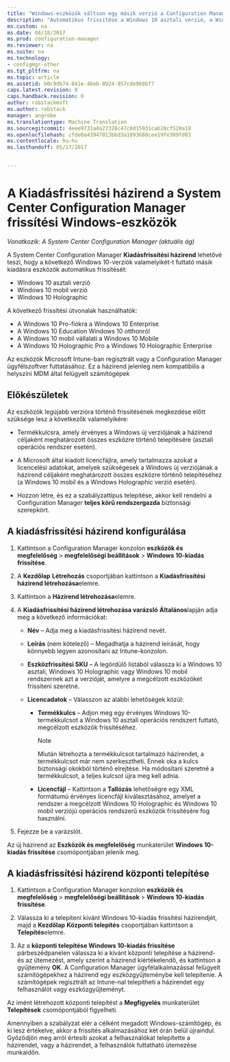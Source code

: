 ```yaml
---
title: "Windows-eszközök váltson egy másik verzió a Configuration Manager |} Microsoft Docs"
description: "Automatikus frissítése a Windows 10 asztali verzió, a Windows 10 Mobile vagy a Windows 10 Holographic és Configuration Manager másik kiadásra rendszerű eszközök."
ms.custom: na
ms.date: 04/18/2017
ms.prod: configuration-manager
ms.reviewer: na
ms.suite: na
ms.technology:
- configmgr-other
ms.tgt_pltfrm: na
ms.topic: article
ms.assetid: b0c9db74-841e-46eb-8924-957cde968bf7
caps.latest.revision: 8
caps.handback.revision: 0
author: robstackmsft
ms.author: robstack
manager: angrobe
ms.translationtype: Machine Translation
ms.sourcegitcommit: 4eee9731a4a27328c47c0d15931cab28cf520a18
ms.openlocfilehash: cfde0a43947013bbd3a1093688cee19fe309fd03
ms.contentlocale: hu-hu
ms.lasthandoff: 05/17/2017


---
```


# <a name="upgrade-windows-devices-with-the-edition-upgrade-policy-in-system-center-configuration-manager"></a>A Kiadásfrissítési házirend a System Center Configuration Manager frissítési Windows-eszközök

*Vonatkozik: A System Center Configuration Manager (aktuális ág)*


A System Center Configuration Manager **Kiadásfrissítési házirend** lehetővé teszi, hogy a következő Windows 10-verziók valamelyikét-t futtató másik kiadásra eszközök automatikus frissítését:

- Windows 10 asztali verzió
- Windows 10 mobil verzió
- Windows 10 Holographic

A következő frissítési útvonalak használhatók:

- A Windows 10 Pro-fiókra a Windows 10 Enterprise
- A Windows 10 Education Windows 10 otthonról
- A Windows 10 mobil vállalati a Windows 10 Mobile
- A Windows 10 Holographic Pro a Windows 10 Holographic Enterprise

Az eszközök Microsoft Intune-ban regisztrált vagy a Configuration Manager ügyfélszoftver futtatásához. Ez a házirend jelenleg nem kompatibilis a helyszíni MDM által felügyelt számítógépek

## <a name="before-you-start"></a>Előkészületek  
 Az eszközök legújabb verzióra történő frissítésének megkezdése előtt szüksége lesz a következők valamelyikére:  

-   Termékkulcsra, amely érvényes a Windows új verziójának a házirend céljaként meghatározott összes eszközre történő telepítésére (asztali operációs rendszer esetén).  

-   A Microsoft által kiadott licencfájlra, amely tartalmazza azokat a licencelési adatokat, amelyek szükségesek a Windows új verziójának a házirend céljaként meghatározott összes eszközre történő telepítéséhez (a Windows 10 mobil és a Windows Holographic verzió esetén).

- Hozzon létre, és ez a szabályzattípus telepítése, akkor kell rendelni a Configuration Manager **teljes körű rendszergazda** biztonsági szerepkört.

## <a name="configure-the-edition-upgrade-policy"></a>A kiadásfrissítési házirend konfigurálása  

1.  Kattintson a Configuration Manager konzolon **eszközök és megfelelőség** > **megfelelőségi beállítások** > **Windows 10-kiadás frissítése**.  

3.  A **Kezdőlap** **Létrehozás** csoportjában kattintson a **Kiadásfrissítési házirend létrehozása**elemre.  

4.  Kattintson a **Házirend létrehozása**elemre.  

5.  A **Kiadásfrissítési házirend létrehozása varázsló** **Általános**lapján adja meg a következő információkat:  

    -   **Név** – Adja meg a kiadásfrissítési házirend nevét.  

    -   **Leírás** (nem kötelező) – Megadhatja a házirend leírását, hogy könnyebb legyen azonosítani az Intune-konzolon.  

    -   **Eszközfrissítési SKU** – A legördülő listából válassza ki a Windows 10 asztali, Windows 10 Holographic vagy Windows 10 mobil rendszernek azt a verzióját, amelyre a megcélzott eszközöket frissíteni szeretné.  

    -   **Licencadatok** – Válasszon az alábbi lehetőségek közül:  

        -   **Termékkulcs** – Adjon meg egy érvényes Windows 10-termékkulcsot a Windows 10 asztali operációs rendszert futtató, megcélzott eszközök frissítéséhez.  

            > [!NOTE]  
            >  Miután létrehozta a termékkulcsot tartalmazó házirendet, a termékkulcsot már nem szerkesztheti. Ennek oka a kulcs biztonsági okokból történő elrejtése. Ha módosítani szeretné a termékkulcsot, a teljes kulcsot újra meg kell adnia.  

        -   **Licencfájl** – Kattintson a **Tallózás** lehetőségre egy XML formátumú érvényes licencfájl kiválasztásához, amelyet a rendszer a megcélzott Windows 10 Holographic és Windows 10 mobil verziójú operációs rendszerű eszközök frissítésére fog használni.  

6.  Fejezze be a varázslót.  

Az új házirend az **Eszközök és megfelelőség** munkaterület **Windows 10-kiadás frissítése** csomópontjában jelenik meg.  

## <a name="deploy-the-edition-upgrade-policy"></a>A kiadásfrissítési házirend központi telepítése  

1.  Kattintson a Configuration Manager konzolon **eszközök és megfelelőség** > **megfelelőségi beállítások** > **Windows 10-kiadás frissítése**.  

3.  Válassza ki a telepíteni kívánt Windows 10-kiadás frissítési házirendjét, majd a **Kezdőlap** **Központi telepítés** csoportjában kattintson a **Telepítés**elemre.  

4.  Az a **központi telepítése Windows 10-kiadás frissítése** párbeszédpanelen válassza ki a kívánt központi telepítése a házirend- és az ütemezést, amely szerint a házirend kiértékelendő, és kattintson a gyűjtemény **OK**. A Configuration Manager ügyfélalkalmazással felügyelt számítógépekhez a házirend egy eszközgyűjteménybe kell telepítenie. A számítógépek regisztrált az Intune-nal telepítheti a házirendet egy felhasználót vagy eszközgyűjteményt. 

Az imént létrehozott központi telepítést a **Megfigyelés** munkaterület **Telepítések** csomópontjából figyelheti.  

 Amennyiben a szabályzat elér a célként megadott Windows-számítógép, és ki lesz értékelve, akkor a frissítés alkalmazásához két órán belül újraindul. Győződjön meg arról értesíti azokat a felhasználókat telepítette a házirendet, vagy a házirendet, a felhasználók futtatható ütemezése munkaidőn.

